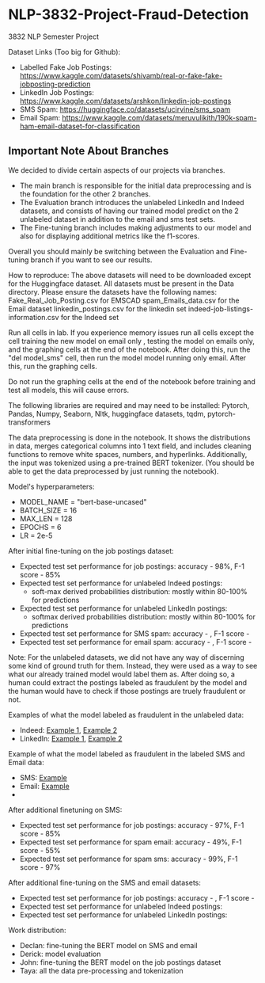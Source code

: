 # NLP-3832-Project-Fraud-Detection
3832 NLP Semester Project

Dataset Links (Too big for Github):
- Labelled Fake Job Postings: https://www.kaggle.com/datasets/shivamb/real-or-fake-fake-jobposting-prediction
- LinkedIn Job Postings: https://www.kaggle.com/datasets/arshkon/linkedin-job-postings
- SMS Spam: https://huggingface.co/datasets/ucirvine/sms_spam
- Email Spam: https://www.kaggle.com/datasets/meruvulikith/190k-spam-ham-email-dataset-for-classification

## Important Note About Branches 
We decided to divide certain aspects of our projects via branches.
- The main branch is responsible for the initial data preprocessing and is the foundation for the other 2 branches.
- The Evaluation branch introduces the unlabeled LinkedIn and Indeed datasets, and consists of having our trained model predict on the 2 unlabeled dataset in addition to the email and sms test sets.
- The Fine-tuning branch includes making adjustments to our model and also for displaying additional metrics like the f1-scores.

Overall you should mainly be switching between the Evaluation and Fine-tuning branch if you want to see our results.
  
How to reproduce:
The above datasets will need to be downloaded except for the Huggingface dataset. All datasets must be present in the Data directory.
Please ensure the datasets have the following names:
Fake_Real_Job_Posting.csv for EMSCAD
spam_Emails_data.csv for the Email dataset
linkedin_postings.csv for the linkedin set
indeed-job-listings-information.csv for the Indeed set


Run all cells in lab. If you experience memory issues run all cells except the cell training the new model on email only , testing the model on emails only, and the graphing cells at the end of the notebook. After doing this, run the "del model_sms" cell, then run the model model running only email. After this, run the graphing cells.


Do not run the graphing cells at the end of the notebook before training and test all models, this will cause errors.

The following libraries are required and may need to be installed: Pytorch, Pandas, Numpy, Seaborn, Nltk, huggingface datasets, tqdm, pytorch-transformers


The data preprocessing is done in the notebook. It shows the distributions in data, merges categorical columns into 1 text field, and includes cleaning functions to remove white spaces, numbers, and hyperlinks. Additionally, the input was tokenized using a pre-trained BERT tokenizer. (You should be able to get the data preprocessed by just running the notebook).

Model's hyperparameters:
- MODEL_NAME = "bert-base-uncased"
- BATCH_SIZE = 16
- MAX_LEN    = 128
- EPOCHS     = 6
- LR         = 2e-5

After initial fine-tuning on the job postings dataset:
- Expected test set performance for job postings: accuracy - 98%, F-1 score - 85%
- Expected test set performance for unlabeled Indeed postings:
  - soft-max derived probabilities distribution: mostly within 80-100% for predictions
- Expected test set performance for unlabeled LinkedIn postings:
  - softmax derived probabilities distribution: mostly within 80-100% for predictions
 - Expected test set performance for SMS spam: accuracy - , F-1 score -
 - Expected test set performance for email spam: accuracy - , F-1 score -
  

Note: For the unlabeled datasets, we did not have any way of discerning some kind of ground truth for them. Instead, they were used as a way to see what our already trained model would label them as. After doing so, a human could extract the postings labeled as fraudulent by the model and the human would have to check if those postings are truely fraudulent or not.

Examples of what the model labeled as fraudulent in the unlabeled data:
  - Indeed: [Example 1](/images/Indeed/Screenshot%202025-05-05%20205621.png), [Example 2](/images//Indeed/Screenshot%202025-05-05%20205833.png)
  - LinkedIn: [Example 1](/images/LinkedIn/Screenshot%202025-05-05%20205037.png), [Example 2](/images/LinkedIn/Screenshot%202025-05-05%20205354.png)

Example of what the model labeled as fraudulent in the labeled SMS and Email data:
  - SMS: [Example](/images/SMS/Screenshot%202025-05-05%20210058.png)
  - Email: [Example](/images/Email/Screenshot%202025-05-05%20210304.png)
  - 
After additional finetuning on SMS:
- Expected test set performance for job postings: accuracy - 97%, F-1 score - 85%
- Expected test set performance for spam email: accuracy - 49%, F-1 score - 55%
- Expected test set performance for spam sms: accuracy - 99%, F-1 score - 97%

After additional fine-tuning on the SMS and email datasets: 
- Expected test set performance for job postings: accuracy - , F-1 score -
- Expected test set performance for unlabeled Indeed postings: 
- Expected test set performance for unlabeled LinkedIn postings: 

Work distribution:
- Declan:  fine-tuning the BERT model on SMS and email
- Derick:  model evaluation
- John: fine-tuning the BERT model on the job postings dataset
- Taya: all the data pre-processing and tokenization
